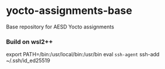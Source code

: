 # yocto-assignments-base
Base repository for AESD Yocto assignments


### Build on wsl2++
export PATH=/bin:/usr/local/bin:/usr/bin
eval `ssh-agent`
ssh-add ~/.ssh/id_ed25519
